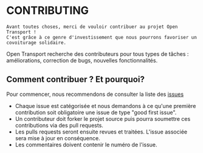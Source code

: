# CONTRIBUTING

```
Avant toutes choses, merci de vouloir contribuer au projet Open Transport !
C'est grâce à ce genre d'investissement que nous pourrons favoriser un covoiturage solidaire.
```

Open Transport recherche des contributeurs pour tous types de tâches : améliorations, correction de bugs, nouvelles fonctionnalités.

## Comment contribuer ? Et pourquoi?

Pour commencer, nous recommendons de consulter la liste des [issues](https://github.com/OpenClassrooms-Student-Center/7688581-Expert-Git-GitHub/issues)

- Chaque issue est catégorisée et nous demandons à ce qu'une première contribution soit obligatoire une issue de type "good first issue".
- Un contributeur doit forker le projet source puis pourra soumettre ces contributions via des pull requests.
- Les pulls requests seront ensuite revues et traitées. L'issue associée sera mise à jour en conséquence.
- Les commentaires doivent contenir le numéro de l'issue.
